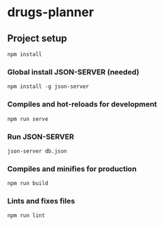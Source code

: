 # drugs-planner

## Project setup

```
npm install
```

### Global install JSON-SERVER (needed)

```
npm install -g json-server
```

### Compiles and hot-reloads for development

```
npm run serve
```

### Run JSON-SERVER

```
json-server db.json
```

### Compiles and minifies for production

```
npm run build
```

### Lints and fixes files

```
npm run lint
```
